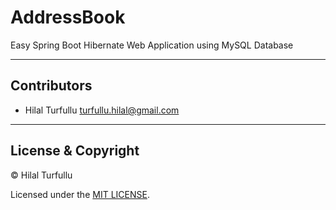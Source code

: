 # AddressBook
Easy Spring Boot Hibernate Web Application using MySQL Database

---

## Contributors
- Hilal Turfullu <turfullu.hilal@gmail.com>

---

## License & Copyright
© Hilal Turfullu

Licensed under the [MIT LICENSE](LICENSE).

